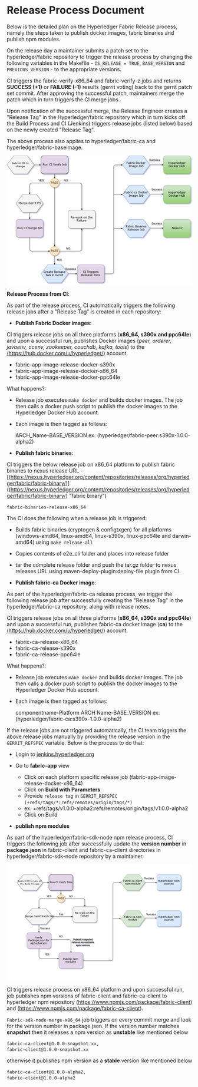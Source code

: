 # Release Process Document

Below is the detailed plan on the Hyperledger Fabric Release process, namely the steps taken to
publish docker images, fabric binaries and publish npm modules.

On the release day a maintainer submits a patch set to the hyperledger/fabric repository to trigger
the release process by changing the following variables in the Makefile - ``IS_RELEASE = TRUE``,
``BASE_VERSION`` and ``PREVIOUS_VERSION`` - to the appropriate versions.

CI triggers the fabric-verify-x86_64 and fabric-verify-z jobs and returns **SUCCESS (+1)**
or **FAILURE (-1)** results (gerrit voting) back to the gerrit patch set commit. After approving
the successful patch, maintainers merge the patch which in turn triggers the CI merge jobs.

Upon notification of the successful merge, the Release Engineer creates a "Release Tag" in the
Hyperledger/fabric repository which in turn kicks off the Build Process and CI (Jenkins) triggers
release jobs (listed below) based on the newly created "Release Tag".

The above process also applies to hyperledger/fabric-ca and hyperledger/fabric-baseimage.

![Release_CI](./Release_CI.png)

**Release Process from CI**:

As part of the release process, CI automatically triggers the following release jobs after a
"Release Tag" is created in each repository:

- **Publish Fabric Docker images**:

CI triggers release jobs on all three platforms (**x86_64, s390x and ppc64le**) and upon a successful
run, publishes Docker images (*peer, orderer, javaenv, ccenv, zookeeper, couchdb, kafka, tools*) to the
[(https://hub.docker.com/u/hyperledger/)](https://hub.docker.com/u/hyperledger/ "Hyperledger Docker Hub") account.

- fabric-app-image-release-docker-s390x
- fabric-app-image-release-docker-x86_64
- fabric-app-image-release-docker-ppc64le

What happens?:

- Release job executes `make docker` and builds docker images. The job then calls a docker push
script to publish the docker images to the Hyperledger Docker Hub account.

- Each image is then tagged as follows:

     ARCH_Name-BASE_VERSION ex: (hyperledger/fabric-peer:s390x-1.0.0-alpha2)

- **Publish fabric binaries**:

CI triggers the below release job on x86_64 platform to publish fabric binaries to nexus release URL -
[(https://nexus.hyperledger.org/content/repositories/releases/org/hyperledger/fabric/fabric-binary/)]
((https://nexus.hyperledger.org/content/repositories/releases/org/hyperledger/fabric/fabric-binary/)
"fabric binary")

    fabric-binaries-release-x86_64

The CI does the following when a release job is triggered:

- Builds fabric binaries (cryptogen & configtxgen) for all platforms
(windows-amd64, linux-amd64, linux-s390x, linux-ppc64le and darwin-amd64) using `make release-all`
- Copies contents of e2e_cli folder and places into release folder
- tar the complete release folder and push the tar.gz folder to nexus releases URL using
maven-deploy-plugin:deploy-file plugin from CI.

- **Publish fabric-ca Docker image**:

As part of the hyperledger/fabric-ca release process, we trigger the following release job after
successfully creating the "Release Tag" in the hyperledger/fabric-ca repository, along with release
notes.

CI triggers release jobs on all three platforms (**x86_64, s390x and ppc64le**) and upon a
successful run, publishes fabric-ca docker image (**ca**) to the
[(https://hub.docker.com/u/hyperledger/)](https://hub.docker.com/u/hyperledger/ "Hyperledger Docker hub")
account.

- fabric-ca-release-x86_64
- fabric-ca-release-s390x
- fabric-ca-release-ppc64le

What happens?:

- Release job executes `make docker` and builds docker images.  The job then calls a docker push
script to publish the docker images to the Hyperledger Docker Hub account.

- Each image is then tagged as follows:

     componentname-Platform ARCH Name-BASE_VERSION ex: (hyperledger/fabric-ca:s390x-1.0.0-alpha2)

If the release jobs are not triggered automatically, the CI team triggers the above release jobs
manually by providing the release version in the ``GERRIT_REFSPEC`` variable. Below is the process
to do that:

- Login to [jenkins.hyperledger.org](http://jenkins.hyperledger.org "Jenkins")
- Go to **fabric-app** view

    - Click on each platform specific release job (fabric-app-image-release-docker-x86_64)
    - Click on **Build with Parameters**
    - Provide ```release tag``` in ```GERRIT_REFSPEC``` ```(+refs/tags/*:refs/remotes/origin/tags/*)```
    - ex: +refs/tags/v1.0.0-alpha2:refs/remotes/origin/tags/v1.0.0-alpha2
    - Click on Build

- **publish npm modules**

As part of the hyperledger/fabric-sdk-node npm release process, CI triggers the following job after
successfully update the **version number** in **package.json** in fabric-client and fabric-ca-client
directories in hyperledger/fabric-sdk-node repository by a maintainer.

![npm publish](./Release_npm.png)

CI triggers release process on x86_64 platform and upon successful run, job publishes npm versions
of fabric-client and fabric-ca-client to hyperledger npm repository (https://www.npmjs.com/package/fabric-client)
and (https://www.npmjs.com/package/fabric-ca-client).

`Fabric-sdk-node-merge-x86_64` job triggers on every commit merge and look for the version number
in package.json. If the version number matches **snapshot** then it releases a npm version as
**unstable** like mentioned below

```
fabric-ca-client@1.0.0-snapshot.xx,
fabric-client@1.0.0-snapshot.xx
```
otherwise it publishes npm version as a **stable** version like mentioned below

```
fabric-ca-client@1.0.0-alpha2,
fabric-client@1.0.0-alpha2
```
